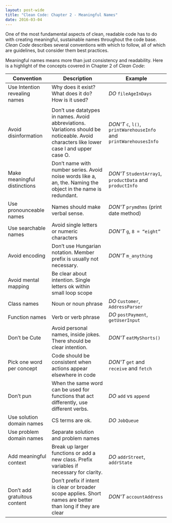 ```yaml
---
layout: post-wide
title: "Clean Code: Chapter 2 - Meaningful Names"
date: 2016-03-04
---
```


One of the most fundamental aspects of clean, readable code has to do with creating meaningful, sustainable names throughout the code base. *Clean Code* describes several conventions with which to follow, all of which are guidelines, but consider them best practices.

Meaningful names means more than just consistency and readability. Here is a highlight of the concepts covered in Chapter 2 of *Clean Code*:

Convention | Description | Example
--- | --- | ---
Use Intention revealing names | Why does it exist? What does it do? How is it used? | *DO* `fileAgeInDays`
 | |
Avoid disinformation | Don’t use datatypes in names. Avoid abbreviations. Variations should be noticeable. Avoid characters like lower case l and upper case O. | *DON’T* `c`, `l()`, `printWarehouseInfo` and `printWarehousesInfo`
Make meaningful distinctions | Don’t name with number series. Avoid noise words like a, an, the. Naming the object in the name is redundant. | *DON’T* `StudentArray1`, `productData` and `productInfo`
Use pronounceable names | Names should make verbal sense. | *DON’T* `prymdhms` (print date method)
Use searchable names | Avoid single letters or numeric characters | *DON’T* `g`, `8 = “eight”`
Avoid encoding | Don’t use Hungarian notation. Member prefix is usually not necessary. | *DON’T* `m_anything`
Avoid mental mapping | Be clear about intention. Single letters ok within small loop scope |
Class names | Noun or noun phrase | *DO* `Customer`, `AddressParser`
Function names | Verb or verb phrase | *DO* `postPayment`, `getUserInput`
Don’t be Cute | Avoid personal names, inside jokes. There should be clear intention. | *DON’T* `eatMyShorts()`
Pick one word per concept | Code should be consistent when actions appear elsewhere in code | *DON’T* `get` and `receive` and `fetch`
Don’t pun | When the same word can be used for functions that act differently, use different verbs. | *DO* `add` vs `append`
Use solution domain names | CS terms are ok. | *DO* `JobQueue`
Use problem domain names | Separate solution and problem names |
Add meaningful context | Break up larger functions or add a new class. Prefix variables if necessary for clarity. | *DO* `addrStreet`, `addrState`
Don’t add gratuitous content | Don’t prefix if intent is clear or broader scope applies. Short names are better than long if they are clear | *DON’T* `accountAddress`